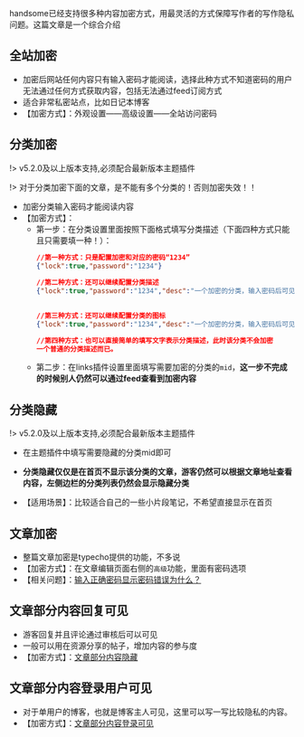handsome已经支持很多种内容加密方式，用最灵活的方式保障写作者的写作隐私问题。这篇文章是一个综合介绍

## 全站加密

* 加密后网站任何内容只有输入密码才能阅读，选择此种方式不知道密码的用户无法通过任何方式获取内容，包括无法通过feed订阅方式
* 适合非常私密站点，比如日记本博客
* 【加密方式】：外观设置——高级设置——全站访问密码


## 分类加密

!> v5.2.0及以上版本支持,必须配合最新版本主题插件

!> 对于分类加密下面的文章，是不能有多个分类的！否则加密失效！！

* 加密分类输入密码才能阅读内容
* 【加密方式】：
	* 第一步：在分类设置里面按照下面格式填写分类描述（下面四种方式只能且只需要填一种！）：
		```json
		//第一种方式：只是配置加密和对应的密码“1234”
		{"lock":true,"password":"1234"}
				        
		//第二种方式：还可以继续配置分类描述
		{"lock":true,"password":"1234","desc":"一个加密的分类，输入密码后可见内容"}
	
				        
		//第三种方式：还可以继续配置分类的图标
		{"lock":true,"password":"1234","desc":"一个加密的分类，输入密码后可见内容","img":"https://i.loli.net/2019/05/01/5cc95872929ef.jpeg"}

		//第四种方式：也可以直接简单的填写文字表示分类描述，此时该分类不会加密
		一个普通的分类描述而已。
		```
	* 第二步：在links插件设置里面填写需要加密的分类的`mid`，**这一步不完成的时候别人仍然可以通过feed查看到加密内容**

	
## 分类隐藏

!> v5.2.0及以上版本支持,必须配合最新版本主题插件
	
* 在主题插件中填写需要隐藏的分类mid即可

* **分类隐藏仅仅是在首页不显示该分类的文章，游客仍然可以根据文章地址查看内容，左侧边栏的分类列表仍然会显示隐藏分类**

* 【适用场景】：比较适合自己的一些小片段笔记，不希望直接显示在首页

## 文章加密

* 整篇文章加密是typecho提供的功能，不多说
* 【加密方式】：在文章编辑页面右侧的`高级`功能，里面有密码选项
* 【相关问题】：[输入正确密码显示密码错误为什么？][1]

## 文章部分内容回复可见

* 游客回复并且评论通过审核后可以可见
* 一般可以用在资源分享的帖子，增加内容的参与度
* 【加密方式】：[文章部分内容隐藏][2]

## 文章部分内容登录用户可见

* 对于单用户的博客，也就是博客主人可见，这里可以写一写比较隐私的内容。
* 【加密方式】：[文章部分内容登录可见][3]

[1]:	/common-problem?id=%E5%AF%86%E7%A0%81%E6%96%87%E7%AB%A0%E7%99%BB%E5%BD%95%E7%95%8C%E9%9D%A2%E8%BE%93%E5%85%A5%E6%AD%A3%E7%A1%AE%E5%AF%86%E7%A0%81%E6%98%BE%E7%A4%BA%E5%AF%86%E7%A0%81%E9%94%99%E8%AF%AF%E7%99%BB%E5%BD%95%E5%A4%B1%E8%B4%A5
[2]:	/functions?id=%E6%96%87%E7%AB%A0%E5%86%85%E9%83%A8%E5%88%86%E9%9A%90%E8%97%8F%E5%9B%9E%E5%A4%8D%E5%8F%AF%E8%A7%81
[3]:	/functions?id=%E6%96%87%E7%AB%A0%E5%86%85%E9%83%A8%E5%88%86%E5%86%85%E5%AE%B9%E7%99%BB%E5%BD%95%E5%8F%AF%E8%A7%81

